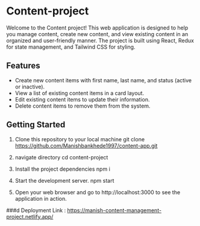 # Content-project

Welcome to the Content project! This web application is designed to help you manage content, create new content, and view existing content in an organized and user-friendly manner. The project is built using React, Redux for state management, and Tailwind CSS for styling.

## Features

- Create new content items with first name, last name, and status (active or inactive).
- View a list of existing content items in a card layout.
- Edit existing content items to update their information.
- Delete content items to remove them from the system.
## Getting Started
1) Clone this repository to your local machine
git clone https://github.com/Manishbankhede1997/content-app.git
2) navigate directory
   cd content-project
3) Install the project dependencies
   npm i
4) Start the development server.
   npm start

5) Open your web browser and go to http://localhost:3000 to see the application in action.

###d Deployment Link : https://manish-content-management-project.netlify.app/
